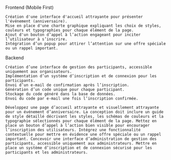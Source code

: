 Frontend (Mobile First)

    Création d'une interface d'accueil attrayante pour présenter l'événement (anniversaire).
    Mise en place d'une charte graphique expliquant les choix de styles, couleurs et typographies pour chaque élément de la page.
    Ajout d'un bouton d’appel à l’action engageant pour inciter l’utilisateur à s’inscrire.
    Intégration d’un popup pour attirer l’attention sur une offre spéciale ou un rappel important.

Backend

    Création d’une interface de gestion des participants, accessible uniquement aux organisateurs.
    Implémentation d’un système d’inscription et de connexion pour les participants.
    Envoi d’un e-mail de confirmation après l’inscription.
    Génération d’un code unique pour chaque participant.
    Stockage du code généré dans la base de données.
    Envoi du code par e-mail une fois l’inscription confirmée.

    Développez une page d’accueil attrayante et visuellement attrayante pour un événement d’anniversaire. La conception doit inclure un guide de style détaillé décrivant les styles, les schémas de couleurs et la typographie sélectionnés pour chaque élément de la page. Mettez en place un bouton d’appel à l’action bien visible pour encourager l’inscription des utilisateurs. Intégrez une fonctionnalité contextuelle pour mettre en évidence une offre spéciale ou un rappel important. Concevoir une interface d’administration de gestion des participants, accessible uniquement aux administrateurs. Mettre en place un système d’inscription et de connexion sécurisé pour les participants et les administrateurs.